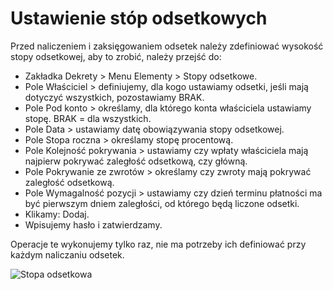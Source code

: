 # Ustawienie stóp odsetkowych

Przed naliczeniem i zaksięgowaniem odsetek należy zdefiniować wysokość stopy odsetkowej, aby to zrobić, należy przejść do:

- Zakładka Dekrety > Menu Elementy > Stopy odsetkowe.
- Pole Właściciel > definiujemy, dla kogo ustawiamy odsetki, jeśli mają dotyczyć wszystkich, pozostawiamy BRAK.
- Pole Pod konto > określamy, dla którego konta właściciela ustawiamy stopę. BRAK = dla wszystkich.
- Pole Data > ustawiamy datę obowiązywania stopy odsetkowej.
- Pole Stopa roczna > określamy stopę procentową.
- Pole Kolejność pokrywania > ustawiamy czy wpłaty właściciela mają najpierw pokrywać zaległość odsetkową, czy główną.
- Pole Pokrywanie ze zwrotów > określamy czy zwroty mają pokrywać zaległość odsetkową.
- Pole Wymagalność pozycji > ustawiamy czy dzień terminu płatności ma być pierwszym dniem zaległości, od którego będą liczone odsetki.
- Klikamy: Dodaj.
- Wpisujemy hasło i zatwierdzamy.

Operacje te wykonujemy tylko raz, nie ma potrzeby ich definiować przy każdym naliczaniu odsetek.

![Stopa odsetkowa](stopaods.gif)